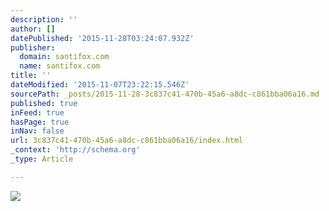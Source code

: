 ```yaml
---
description: ''
author: []
datePublished: '2015-11-28T03:24:07.932Z'
publisher:
  domain: santifox.com
  name: santifox.com
title: ''
dateModified: '2015-11-07T23:22:15.546Z'
sourcePath: _posts/2015-11-28-3c837c41-470b-45a6-a8dc-c861bba06a16.md
published: true
inFeed: true
hasPage: true
inNav: false
url: 3c837c41-470b-45a6-a8dc-c861bba06a16/index.html
_context: 'http://schema.org'
_type: Article

---
```

![](http://payload312.cargocollective.com/1/0/3626/8552050/906645_777936525582884_2297104431604988103_o_o.jpg)